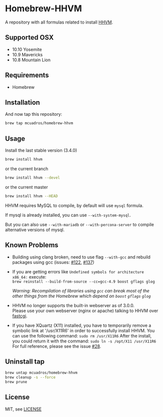 # Homebrew-HHVM

A repository with all formulas related to install [HHVM](https://github.com/facebook/hhvm).

Supported OSX
------------
* 10.10 Yosemite
* 10.9 Mavericks
* 10.8 Mountain Lion

Requirements
------------

* Homebrew

Installation
------------

And now tap this repository:

```sh
brew tap mcuadros/homebrew-hhvm
```

Usage
-----

Install the last stable version (3.4.0)

```sh
brew install hhvm
```

or the current branch

```sh
brew install hhvm --devel
```

or the current master

```sh
brew install hhvm --HEAD
```

HHVM requires MySQL to compile, by default will use `mysql` formula.

If mysql is already installed, you can use `--with-system-mysql`.

But you can also use `--with-mariadb` or `--with-percona-server` to compile alternative versions of mysql.

Known Problems
-----

* Building using clang broken, need to use flag `--with-gcc` and rebuild packages using gcc (issues: [#122](https://github.com/mcuadros/homebrew-hhvm/issues/122), [#137](https://github.com/mcuadros/homebrew-hhvm/issues/137))
* If you are getting errors like `Undefined symbols for architecture x86_64:` execute:  
  `brew reinstall --build-from-source --cc=gcc-4.9 boost gflags glog`  

  *Warning: Recompilation of libraries using `gcc` can break most of the other things from the Homebrew which depend on `boost` `gflags` `glog`*
* HHVM no longer supports the built-in webserver as of 3.0.0.  
  Please use your own webserver (nginx or apache) talking to HHVM over [fastcgi](https://github.com/facebook/hhvm/wiki/FastCGI).
* If you have XQuartz (X11) installed, you have to temporarily remove a symbolic link at '/usr/X11R6' in order to successfully install HHVM.
  You can use the following command: `sudo rm /usr/X11R6`
  After the install, you could return it with the command: `sudo ln -s /opt/X11 /usr/X11R6`
  For full reference, please see the issue [#28](https://github.com/mcuadros/homebrew-hhvm/issues/28).

Uninstall tap
------------

```sh
brew untap mcuadros/homebrew-hhvm
brew cleanup -s --force
brew prune
```

License
-------

MIT, see [LICENSE](LICENSE)
